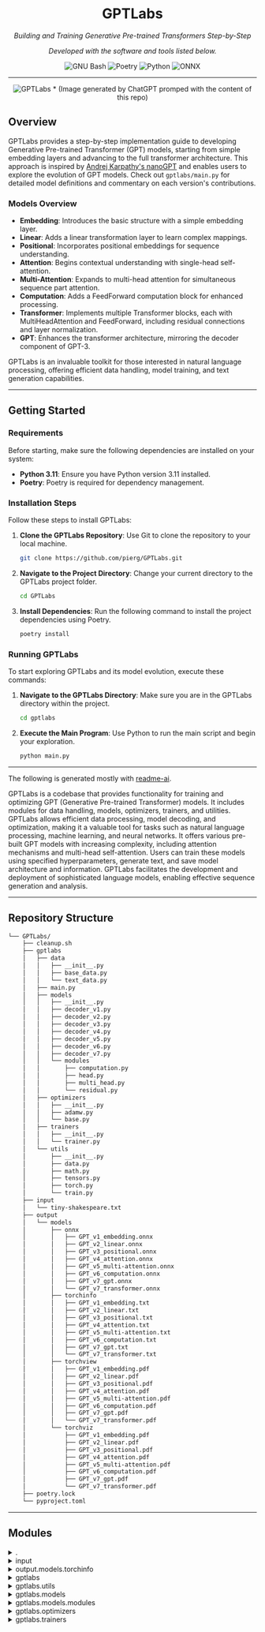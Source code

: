 <!-- <p align="center">
  <img src="https://raw.githubusercontent.com/PKief/vscode-material-icon-theme/ec559a9f6bfd399b82bb44393651661b08aaf7ba/icons/folder-markdown-open.svg" width="100" />
</p> -->
<p align="center">
    <h1 align="center">GPTLabs</h1>
</p>
<p align="center">
    <em>Building and Training Generative Pre-trained Transformers Step-by-Step</em>
</p>
<p align="center">
    <em>Developed with the software and tools listed below.</em>
</p>
<p align="center">
    <img src="https://img.shields.io/badge/GNU%20Bash-4EAA25.svg?style=flat&logo=GNU-Bash&logoColor=white" alt="GNU Bash">
    <img src="https://img.shields.io/badge/Poetry-60A5FA.svg?style=flat&logo=Poetry&logoColor=white" alt="Poetry">
    <img src="https://img.shields.io/badge/Python-3776AB.svg?style=flat&logo=Python&logoColor=white" alt="Python">
    <img src="https://img.shields.io/badge/ONNX-005CED.svg?style=flat&logo=ONNX&logoColor=white" alt="ONNX">
</p>
<hr>

<p align="center">
  <img src="image.png" alt="GPTLabs">
  * (Image generated by ChatGPT promped with the content of this repo)
</p>

## Overview

GPTLabs provides a step-by-step implementation guide to developing Generative Pre-trained Transformer (GPT) models, starting from simple embedding layers and advancing to the full transformer architecture. This approach is inspired by [Andrej Karpathy's nanoGPT](https://github.com/karpathy/nanoGPT) and enables users to explore the evolution of GPT models. Check out `gptlabs/main.py` for detailed model definitions and commentary on each version's contributions.

### Models Overview

- **Embedding**: Introduces the basic structure with a simple embedding layer.
- **Linear**: Adds a linear transformation layer to learn complex mappings.
- **Positional**: Incorporates positional embeddings for sequence understanding.
- **Attention**: Begins contextual understanding with single-head self-attention.
- **Multi-Attention**: Expands to multi-head attention for simultaneous sequence part attention.
- **Computation**: Adds a FeedForward computation block for enhanced processing.
- **Transformer**: Implements multiple Transformer blocks, each with MultiHeadAttention and FeedForward, including residual connections and layer normalization.
- **GPT**: Enhances the transformer architecture, mirroring the decoder component of GPT-3.


GPTLabs is an invaluable toolkit for those interested in natural language processing, offering efficient data handling, model training, and text generation capabilities.


---


## Getting Started

### Requirements

Before starting, make sure the following dependencies are installed on your system:

- **Python 3.11**: Ensure you have Python version 3.11 installed.
- **Poetry**: Poetry is required for dependency management.

### Installation Steps

Follow these steps to install GPTLabs:

1. **Clone the GPTLabs Repository**:
   Use Git to clone the repository to your local machine.
   ```sh
   git clone https://github.com/pierg/GPTLabs.git
   ```

2. **Navigate to the Project Directory**:
   Change your current directory to the GPTLabs project folder.
   ```sh
   cd GPTLabs
   ```

3. **Install Dependencies**:
   Run the following command to install the project dependencies using Poetry.
   ```sh
   poetry install
   ```

### Running GPTLabs

To start exploring GPTLabs and its model evolution, execute these commands:

1. **Navigate to the GPTLabs Directory**:
   Make sure you are in the GPTLabs directory within the project.
   ```sh
   cd gptlabs
   ```

2. **Execute the Main Program**:
   Use Python to run the main script and begin your exploration.
   ```sh
   python main.py
   ```

---

The following is generated mostly with [readme-ai](https://github.com/eli64s/readme-ai).


GPTLabs is a codebase that provides functionality for training and optimizing GPT (Generative Pre-trained Transformer) models. It includes modules for data handling, models, optimizers, trainers, and utilities. GPTLabs allows efficient data processing, model decoding, and optimization, making it a valuable tool for tasks such as natural language processing, machine learning, and neural networks. It offers various pre-built GPT models with increasing complexity, including attention mechanisms and multi-head self-attention. Users can train these models using specified hyperparameters, generate text, and save model architecture and information. GPTLabs facilitates the development and deployment of sophisticated language models, enabling effective sequence generation and analysis.

---

##  Repository Structure

```sh
└── GPTLabs/
    ├── cleanup.sh
    ├── gptlabs
    │   ├── data
    │   │   ├── __init__.py
    │   │   ├── base_data.py
    │   │   └── text_data.py
    │   ├── main.py
    │   ├── models
    │   │   ├── __init__.py
    │   │   ├── decoder_v1.py
    │   │   ├── decoder_v2.py
    │   │   ├── decoder_v3.py
    │   │   ├── decoder_v4.py
    │   │   ├── decoder_v5.py
    │   │   ├── decoder_v6.py
    │   │   ├── decoder_v7.py
    │   │   └── modules
    │   │       ├── computation.py
    │   │       ├── head.py
    │   │       ├── multi_head.py
    │   │       └── residual.py
    │   ├── optimizers
    │   │   ├── __init__.py
    │   │   ├── adamw.py
    │   │   └── base.py
    │   ├── trainers
    │   │   ├── __init__.py
    │   │   └── trainer.py
    │   └── utils
    │       ├── __init__.py
    │       ├── data.py
    │       ├── math.py
    │       ├── tensors.py
    │       ├── torch.py
    │       └── train.py
    ├── input
    │   └── tiny-shakespeare.txt
    ├── output
    │   └── models
    │       ├── onnx
    │       │   ├── GPT_v1_embedding.onnx
    │       │   ├── GPT_v2_linear.onnx
    │       │   ├── GPT_v3_positional.onnx
    │       │   ├── GPT_v4_attention.onnx
    │       │   ├── GPT_v5_multi-attention.onnx
    │       │   ├── GPT_v6_computation.onnx
    │       │   ├── GPT_v7_gpt.onnx
    │       │   └── GPT_v7_transformer.onnx
    │       ├── torchinfo
    │       │   ├── GPT_v1_embedding.txt
    │       │   ├── GPT_v2_linear.txt
    │       │   ├── GPT_v3_positional.txt
    │       │   ├── GPT_v4_attention.txt
    │       │   ├── GPT_v5_multi-attention.txt
    │       │   ├── GPT_v6_computation.txt
    │       │   ├── GPT_v7_gpt.txt
    │       │   └── GPT_v7_transformer.txt
    │       ├── torchview
    │       │   ├── GPT_v1_embedding.pdf
    │       │   ├── GPT_v2_linear.pdf
    │       │   ├── GPT_v3_positional.pdf
    │       │   ├── GPT_v4_attention.pdf
    │       │   ├── GPT_v5_multi-attention.pdf
    │       │   ├── GPT_v6_computation.pdf
    │       │   ├── GPT_v7_gpt.pdf
    │       │   └── GPT_v7_transformer.pdf
    │       └── torchviz
    │           ├── GPT_v1_embedding.pdf
    │           ├── GPT_v2_linear.pdf
    │           ├── GPT_v3_positional.pdf
    │           ├── GPT_v4_attention.pdf
    │           ├── GPT_v5_multi-attention.pdf
    │           ├── GPT_v6_computation.pdf
    │           ├── GPT_v7_gpt.pdf
    │           └── GPT_v7_transformer.pdf
    ├── poetry.lock
    └── pyproject.toml
```

---

##  Modules

<details closed><summary>.</summary>

| File                                                                              | Summary                                                                                                                                                                                                                                                                                                                                                                                               |
| ---                                                                               | ---                                                                                                                                                                                                                                                                                                                                                                                                   |
| [pyproject.toml](https://github.com/pierg/GPTLabs.git/blob/master/pyproject.toml) | This code snippet is part of the gptlabs repository. It includes various modules such as data handling, models, optimizers, trainers, and utilities. Its main purpose is to provide functionality for training and optimizing GPT (Generative Pre-trained Transformer) models.                                                                                                                        |
| [poetry.lock](https://github.com/pierg/GPTLabs.git/blob/master/poetry.lock)       | The code snippet in this repository is responsible for cleaning up and managing data in the GPTLabs project. It contains a script named `cleanup.sh` and a Python module `base_data.py` that handles base data operations.                                                                                                                                                                            |
| [cleanup.sh](https://github.com/pierg/GPTLabs.git/blob/master/cleanup.sh)         | The code snippet is a cleanup script (`cleanup.sh`) that deletes unnecessary files and directories in the Python project. It removes `__pycache__` directories, `.pyc` files, and the `poetry.lock` file. It also includes deleting the `.venv` directory if present. The script is executed from the root directory of the project and improves the cleanliness and maintainability of the codebase. |

</details>

<details closed><summary>input</summary>

| File                                                                                                | Summary                                                                                                                                                                                                                                                                                                                                                                                                                                                                                                                                                         |
| ---                                                                                                 | ---                                                                                                                                                                                                                                                                                                                                                                                                                                                                                                                                                             |
| [tiny-shakespeare.txt](https://github.com/pierg/GPTLabs.git/blob/master/input/tiny-shakespeare.txt) | This code snippet is part of the GPTLabs repository. It focuses on the data, models, and optimizers modules, providing essential functionality for handling text data, model decoding, and optimization. It plays a critical role in the repository's architecture by enabling efficient data processing and modeling capabilities. Supplementary materials related to this codebase can be found in the GPTLabs repository, including files like `cleanup.sh`, `main.py`, and additional Python modules for data processing, model decoding, and optimization. |

</details>

<details closed><summary>output.models.torchinfo</summary>

| File                                                                                                                              | Summary                                                                                                                                                                                                                                                                                                                                                                                                         |
| ---                                                                                                                               | ---                                                                                                                                                                                                                                                                                                                                                                                                             |
| [GPT_v7_gpt.txt](https://github.com/pierg/GPTLabs.git/blob/master/output/models/torchinfo/GPT_v7_gpt.txt)                         | The `GPT_v7_gpt` code snippet is a component of the GPTLabs repository. It's responsible for implementing the GPT (Generative Pre-trained Transformer) model architecture. The code snippet contains multiple layers and implements embedding, multi-head attention, layer normalization, and feed-forward operations. It has 10,788,929 trainable parameters and achieves an estimated total size of 43.37 MB. |
| [GPT_v5_multi-attention.txt](https://github.com/pierg/GPTLabs.git/blob/master/output/models/torchinfo/GPT_v5_multi-attention.txt) | This code snippet represents the GPT_v5 multi-attention model in the GPTLabs repository. It provides an embedding layer, multiple attention heads, and linear layers. The model has a total of 8,609 trainable parameters and is used for text data processing.                                                                                                                                                 |
| [GPT_v6_computation.txt](https://github.com/pierg/GPTLabs.git/blob/master/output/models/torchinfo/GPT_v6_computation.txt)         | This code snippet represents the computation module (GPT_v6) of the GPTLabs repository. It includes embedding, multi-head attention, feedforward, and linear layers. It has a total of 16,961 trainable parameters and outputs a tensor of shape [1, 1, 65].                                                                                                                                                    |
| [GPT_v1_embedding.txt](https://github.com/pierg/GPTLabs.git/blob/master/output/models/torchinfo/GPT_v1_embedding.txt)             | The code snippet in `GPT_v1_embedding.txt` provides information about the GPT_v1 model architecture. It shows the output shape and number of trainable parameters of the Embedding layer in GPT_v1.                                                                                                                                                                                                             |
| [GPT_v4_attention.txt](https://github.com/pierg/GPTLabs.git/blob/master/output/models/torchinfo/GPT_v4_attention.txt)             | The code snippet represents the GPT_v4 model's attention module in the parent repository's architecture. It contains an embedding layer, a head with linear and dropout layers, and a final linear layer. The module has a total of 7,553 trainable parameters.                                                                                                                                                 |
| [GPT_v2_linear.txt](https://github.com/pierg/GPTLabs.git/blob/master/output/models/torchinfo/GPT_v2_linear.txt)                   | The code in the `GPT_v2_linear.txt` file is responsible for defining the architecture of the GPT_v2 model. It consists of an Embedding layer and a Linear layer. The model has a total of 4,225 trainable parameters.                                                                                                                                                                                           |
| [GPT_v7_transformer.txt](https://github.com/pierg/GPTLabs.git/blob/master/output/models/torchinfo/GPT_v7_transformer.txt)         | The code snippet represents the GPT_v7 transformer model in the GPTLabs repository. It consists of stacked blocks of multi-head attention and feedforward layers, resulting in an output shape of [1, 1, 65]. The model has a total of 42,369 trainable parameters.                                                                                                                                             |
| [GPT_v3_positional.txt](https://github.com/pierg/GPTLabs.git/blob/master/output/models/torchinfo/GPT_v3_positional.txt)           | The code snippet in GPT_v3_positional.txt is a part of the GPTLabs repository. It includes the architecture and parameters of the GPT_v3 model, which employs embedding and linear layers to generate output. The model has a total of 4,481 trainable parameters, and its estimated size is 0.02 MB.                                                                                                           |

</details>

<details closed><summary>gptlabs</summary>

| File                                                                        | Summary                                                                                                                                                                                                                   |
| ---                                                                         | ---                                                                                                                                                                                                                       |
| [main.py](https://github.com/pierg/GPTLabs.git/blob/master/gptlabs/main.py) | The code snippet in gptlabs/main.py defines various models with increasing complexity and trains them using specified hyperparameters. It generates text before and after training and saves the model architecture info. |

</details>

<details closed><summary>gptlabs.utils</summary>

| File                                                                                    | Summary                                                                                                                                                                                                                                                                                                                                                                                                                                                                                                       |
| ---                                                                                     | ---                                                                                                                                                                                                                                                                                                                                                                                                                                                                                                           |
| [tensors.py](https://github.com/pierg/GPTLabs.git/blob/master/gptlabs/utils/tensors.py) | This code snippet contains utility functions that provide information about PyTorch tensors. The `print_batch_info` function prints the shapes of input and target tensors, and details of the first batch. The `pretty_print_tensor` function pretty prints the shape, datatype, and the first few entries of a tensor. The `pretty_print_tensor_info` function prints the shape and datatype of a tensor. These functions are part of the `gptlabs/utils/tensors.py` file in the repository's architecture. |
| [train.py](https://github.com/pierg/GPTLabs.git/blob/master/gptlabs/utils/train.py)     | Code snippet `train.py` in the `gptlabs/utils` directory is responsible for training and generating text using a GPT model. It includes functions `train_model` for training the model and `generate` for generating text. The code uses an AdamW optimizer and a cross-entropy loss function.                                                                                                                                                                                                                |
| [math.py](https://github.com/pierg/GPTLabs.git/blob/master/gptlabs/utils/math.py)       | The `math.py` file in the `utils` directory of the `gptlabs` module contains functions for softmax computation, multinomial sampling, and cross-entropy loss calculation using numpy. These functions are critical for various tasks such as natural language processing, machine learning, and neural networks implemented in the parent repository.                                                                                                                                                         |
| [torch.py](https://github.com/pierg/GPTLabs.git/blob/master/gptlabs/utils/torch.py)     | The code snippet in `gptlabs/utils/torch.py` saves model architecture views, model info, and ONNX export files, while also cleaning up any intermediate files. It exports the model to ONNX format, saves a graphical representation of the model, generates a summary of the model, and saves a torchview graph.                                                                                                                                                                                             |
| [data.py](https://github.com/pierg/GPTLabs.git/blob/master/gptlabs/utils/data.py)       | The `data.py` module in the `gptlabs/utils` directory handles data processing tasks such as splitting the data into training and validation sets, loading and tokenizing data, and initializing a batch generator for text data. These functions are crucial for preparing the data for model training and evaluation in the GPTLabs repository.                                                                                                                                                              |

</details>

<details closed><summary>gptlabs.models</summary>

| File                                                                                           | Summary                                                                                                                                                                                                                                                                                                                                                                                                                                                                                                                                                                                                                                                             |
| ---                                                                                            | ---                                                                                                                                                                                                                                                                                                                                                                                                                                                                                                                                                                                                                                                                 |
| [decoder_v4.py](https://github.com/pierg/GPTLabs.git/blob/master/gptlabs/models/decoder_v4.py) | The code snippet `decoder_v4.py` in the `gptlabs/models` directory contains the implementation of the GPT_v4 model. It integrates self-attention into the GPT architecture, allowing the model to focus on relevant parts of the input sequence. The model includes token and positional embeddings, a self-attention head, and a linear layer for language modeling. It can generate text by considering the most recent part of the sequence that fits within its processing capacity.                                                                                                                                                                            |
| [decoder_v1.py](https://github.com/pierg/GPTLabs.git/blob/master/gptlabs/models/decoder_v1.py) | The `decoder_v1.py` code snippet is a simplified implementation of a Bigram Language Model using an embedding layer. It represents the first step towards building more complex Transformer-based models in the GPTLabs repository. The code initializes the GPT model with an embedding layer mapping vocabulary indices to dense vectors. It performs a forward pass to transform input indices into dense vectors, and can also generate new tokens based on a given starting sequence by iteratively predicting the next token.                                                                                                                                 |
| [decoder_v5.py](https://github.com/pierg/GPTLabs.git/blob/master/gptlabs/models/decoder_v5.py) | The code snippet in `decoder_v5.py` implements the GPT_v5 model in the parent repository's architecture. This model enhances the GPT architecture by incorporating a multi-head attention mechanism, allowing the model to attend to different parts of the sequence simultaneously. It also includes token and positional embeddings, along with a linear layer for generating logits corresponding to the vocabulary predictions. The `forward` method performs the forward pass of the model, while the `generate` method generates text based on a given starting sequence of token indices.                                                                    |
| [decoder_v2.py](https://github.com/pierg/GPTLabs.git/blob/master/gptlabs/models/decoder_v2.py) | The code snippet `decoder_v2.py` in the `gptlabs/models` directory is a part of the GPTLabs repository. It implements an evolved version of the GPT model that introduces a linear layer on top of the embeddings. This architecture allows for a more sophisticated mapping from the token embeddings to the vocabulary space, facilitating the learning of richer representations for sequence prediction and generation. The `GPT_v2` class initializes the model with an embedding layer and a linear layer for the language model head. It also includes methods for performing the forward pass and generating new tokens based on a given starting sequence. |
| [decoder_v6.py](https://github.com/pierg/GPTLabs.git/blob/master/gptlabs/models/decoder_v6.py) | The `decoder_v6.py` code defines the `GPT_v6` model, which extends the GPT architecture by incorporating a multi-head attention mechanism and a feedforward network. It generates predictions for token sequences and can also generate new tokens.                                                                                                                                                                                                                                                                                                                                                                                                                 |
| [decoder_v7.py](https://github.com/pierg/GPTLabs.git/blob/master/gptlabs/models/decoder_v7.py) | The code snippet in `decoder_v7.py` implements the GPT_v7 model, a variant of the GPT architecture. It extends the GPT model with multiple Transformer blocks, deep self-attention mechanisms, and position-wise feedforward networks. The model learns representations of complex sequences and enables effective sequence generation and analysis. It takes token indices as input and produces logits over the vocabulary for each position in the sequence. It also provides a method to generate text by using the most recent part of the sequence and generating new tokens based on the model's processing capacity.                                        |
| [decoder_v3.py](https://github.com/pierg/GPTLabs.git/blob/master/gptlabs/models/decoder_v3.py) | The `decoder_v3.py` code snippet is a part of the GPTLabs repository's architecture. It provides the GPT_v3 model, which generates text using token and positional embeddings, considering only the most recent tokens within a maximum sequence length. It includes methods for the forward pass to produce logits and for generating new text based on a start sequence.                                                                                                                                                                                                                                                                                          |

</details>

<details closed><summary>gptlabs.models.modules</summary>

| File                                                                                                     | Summary                                                                                                                                                                                                                                                                                                                                                                                                                                                                                                                                                               |
| ---                                                                                                      | ---                                                                                                                                                                                                                                                                                                                                                                                                                                                                                                                                                                   |
| [residual.py](https://github.com/pierg/GPTLabs.git/blob/master/gptlabs/models/modules/residual.py)       | The `residual.py` code snippet defines a Transformer block within a larger codebase. This block contains a multi-head self-attention mechanism followed by a position-wise feedforward network. It applies layer normalization, residual connections, and dropout for regularization. The block's purpose is to process input tensors, stabilize them using normalization, and integrate the original input with the transformed output. Overall, it contributes to the architecture's ability to model complex relationships and perform effective information flow. |
| [multi_head.py](https://github.com/pierg/GPTLabs.git/blob/master/gptlabs/models/modules/multi_head.py)   | This code snippet is part of the GPTLabs repository's architecture. It implements the Multi-Head Attention module, which runs multiple attention mechanisms (heads) in parallel and combines their outputs. It ensures that the output dimensionality matches the input embedding dimensionality, allowing seamless integration with subsequent layers in the model.                                                                                                                                                                                                  |
| [head.py](https://github.com/pierg/GPTLabs.git/blob/master/gptlabs/models/modules/head.py)               | The `Head` class in `gptlabs/models/modules/head.py` implements a single head of self-attention mechanism, a key component of Transformer architectures. It calculates attention scores between input embeddings and applies masking and scaling operations to compute the weighted sum of value vectors. The output represents the attention of different input parts and is used for predicting an output.                                                                                                                                                          |
| [computation.py](https://github.com/pierg/GPTLabs.git/blob/master/gptlabs/models/modules/computation.py) | The code snippet in `computation.py` defines the `FeedForward` module used in the Transformer architecture. It contains a feedforward neural network with expansion and compression layers that increase capacity, introduce non-linearity, reduce dimensionality, and apply dropout. This module is responsible for processing input tensors and producing output tensors.                                                                                                                                                                                           |

</details>

<details closed><summary>gptlabs.optimizers</summary>

| File                                                                                     | Summary                                                                                                                                                                                                                                                                                                                                                                                                  |
| ---                                                                                      | ---                                                                                                                                                                                                                                                                                                                                                                                                      |
| [adamw.py](https://github.com/pierg/GPTLabs.git/blob/master/gptlabs/optimizers/adamw.py) | The code snippet `adamw.py` is part of the `gptlabs` package in the repository. It implements the AdamW optimizer, which is a variant of the Adam optimizer with weight decay. This optimizer is used for updating the parameters during the optimization process in the parent repository's architecture. It includes methods for initializing the optimizer and performing a single optimization step. |
| [base.py](https://github.com/pierg/GPTLabs.git/blob/master/gptlabs/optimizers/base.py)   | The code snippet in `base.py` is a base class for all optimizers in the GPTLabs repository. It defines common functionality such as initializing the optimizer, performing optimization steps, and zeroing gradients. Specific optimizers should inherit from this base class and implement the `step` method.                                                                                           |

</details>

<details closed><summary>gptlabs.trainers</summary>

| File                                                                                       | Summary                                                                                                                                                                                                                                                                                                                                              |
| ---                                                                                        | ---                                                                                                                                                                                                                                                                                                                                                  |
| [trainer.py](https://github.com/pierg/GPTLabs.git/blob/master/gptlabs/trainers/trainer.py) | This code snippet represents the Trainer class in the GPTLabs repository. It handles the training loop, loss calculation, and evaluation of a SimpleModule model using a specified optimizer. The class trains the model for a specified number of iterations and batch size, periodically evaluates the model's performance, and prints the losses. |

</details>

